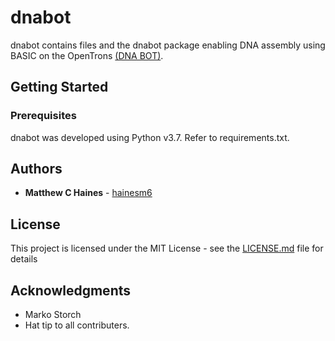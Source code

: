 # dnabot

dnabot contains files and the dnabot package enabling DNA assembly using BASIC on the OpenTrons [(DNA BOT)](http://www.linktopaperonbiorxiv.com).

## Getting Started



### Prerequisites

dnabot was developed using Python v3.7. Refer to requirements.txt.

## Authors

* **Matthew C Haines** - [hainesm6](https://github.com/hainesm6)

## License

This project is licensed under the MIT License - see the [LICENSE.md](LICENSE.md) file for details

## Acknowledgments

* Marko Storch
* Hat tip to all contributers.
